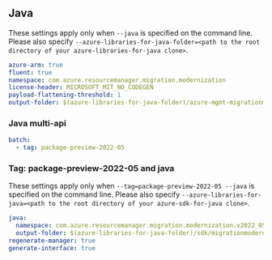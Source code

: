## Java

These settings apply only when `--java` is specified on the command line.
Please also specify `--azure-libraries-for-java-folder=<path to the root directory of your azure-libraries-for-java clone>`.

``` yaml $(java)
azure-arm: true
fluent: true
namespace: com.azure.resourcemanager.migration.modernization
license-header: MICROSOFT_MIT_NO_CODEGEN
payload-flattening-threshold: 1
output-folder: $(azure-libraries-for-java-folder)/azure-mgmt-migrationmodernization
```

### Java multi-api

``` yaml $(java) && $(multiapi)
batch:
  - tag: package-preview-2022-05
```

### Tag: package-preview-2022-05 and java

These settings apply only when `--tag=package-preview-2022-05 --java` is specified on the command line.
Please also specify `--azure-libraries-for-java=<path to the root directory of your azure-sdk-for-java clone>`.

``` yaml $(tag) == 'package-preview-2022-05' && $(java) && $(multiapi)
java:
  namespace: com.azure.resourcemanager.migration.modernization.v2022_05_01
  output-folder: $(azure-libraries-for-java-folder)/sdk/migrationmodernization/mgmt-v2022_05_01
regenerate-manager: true
generate-interface: true
```
